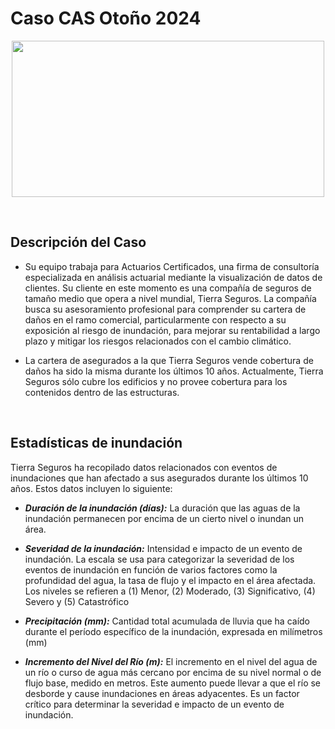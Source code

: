 # Caso CAS Otoño 2024

<p align="center">
  <img width="500" height="250" src="https://lumivero.com/wp-content/uploads/2023/11/CAS-2.png">
</p>

<br>

## Descripción del Caso

* Su equipo trabaja para Actuarios Certificados, una firma de consultoría especializada en análisis actuarial mediante la visualización de datos de clientes. Su cliente en este momento es una compañía de seguros de tamaño medio que opera a nivel mundial, Tierra Seguros. La compañía busca su asesoramiento profesional para comprender su cartera de daños en el ramo comercial, particularmente con respecto a su exposición al riesgo de inundación, para mejorar su rentabilidad a largo plazo y mitigar los riesgos relacionados con el cambio climático.

* La cartera de asegurados a la que Tierra Seguros vende cobertura de daños ha sido la misma durante los últimos 10 años. Actualmente, Tierra Seguros sólo cubre los edificios y no provee cobertura para los contenidos dentro de las estructuras.

<br>

## Estadísticas de inundación

Tierra Seguros ha recopilado datos relacionados con eventos de inundaciones que han afectado a sus asegurados durante los últimos 10 años. Estos datos incluyen lo siguiente:

* ***Duración de la inundación (días):*** La duración que las aguas de la inundación permanecen por encima de un cierto nivel o inundan un área. 

* ***Severidad de la inundación:*** Intensidad e impacto de un evento de inundación. La escala se usa para categorizar la severidad de los eventos de inundación en función de varios factores como la profundidad del agua, la tasa de flujo y el impacto en el área afectada. Los niveles se refieren a (1) Menor, (2) Moderado, (3) Significativo, (4) Severo y (5) Catastrófico

* ***Precipitación (mm):*** Cantidad total acumulada de lluvia que ha caído durante el período específico de la inundación, expresada en milímetros (mm)

* ***Incremento del Nivel del Río (m):*** El incremento en el nivel del agua de un río o curso de agua más cercano por encima de su nivel normal o de flujo base, medido en metros. Este aumento puede llevar a que el río se desborde y cause inundaciones en áreas adyacentes. Es un factor crítico para determinar la severidad e impacto de un evento de inundación.


